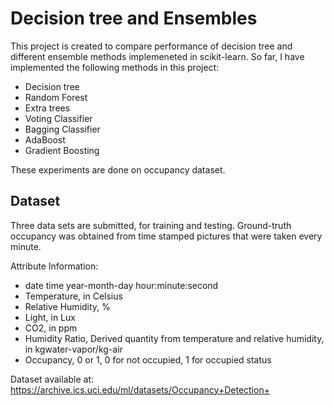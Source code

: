 # Decision tree and Ensembles

This project is created to compare performance of decision tree and different ensemble methods implemeneted in scikit-learn. So far, I have implemented the following methods in this project:
- Decision tree
- Random Forest
- Extra trees
- Voting Classifier
- Bagging Classifier
- AdaBoost
- Gradient Boosting

These experiments are done on occupancy dataset. 

## Dataset

Three data sets are submitted, for training and testing. Ground-truth occupancy was obtained from time stamped pictures that were taken every minute.

Attribute Information:

- date time year-month-day hour:minute:second
- Temperature, in Celsius
- Relative Humidity, %
- Light, in Lux
- CO2, in ppm
- Humidity Ratio, Derived quantity from temperature and relative humidity, in kgwater-vapor/kg-air
- Occupancy, 0 or 1, 0 for not occupied, 1 for occupied status

Dataset available at: https://archive.ics.uci.edu/ml/datasets/Occupancy+Detection+

